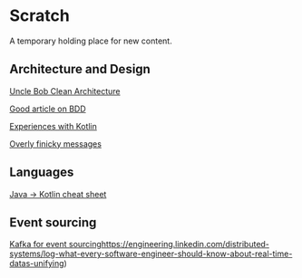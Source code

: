 # Scratch 

A temporary holding place for new content. 

## Architecture and Design 

[Uncle Bob Clean Architecture](https://8thlight.com/blog/uncle-bob/2012/08/13/the-clean-architecture.html)

[Good article on BDD](http://hadihariri.com/2012/04/11/what-bdd-has-taught-me)

[Experiences with Kotlin](http://www.natpryce.com/articles/000815.html)

[Overly finicky messages](http://www.natpryce.com/articles/000816.html)

## Languages 

[Java -> Kotlin cheat sheet](https://github.com/MindorksOpenSource/from-java-to-kotlin)

## Event sourcing 

[Kafka for event sourcing]()https://engineering.linkedin.com/distributed-systems/log-what-every-software-engineer-should-know-about-real-time-datas-unifying)

